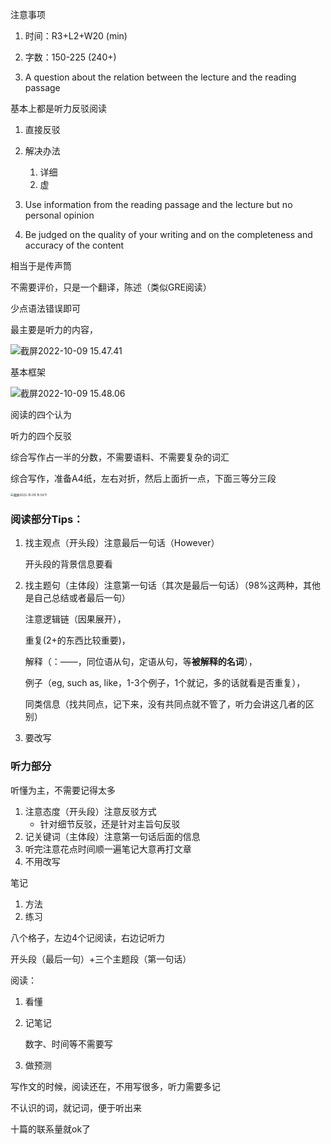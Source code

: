 注意事项

1. 时间：R3+L2+W20 (min)
2. 字数：150-225 (240+)



1. A question about the relation between the lecture and the reading passage
  
  基本上都是听力反驳阅读
  
  1. 直接反驳
  2. 解决办法
     1. 详细
     2. 虚
  
2. Use information from the reading passage and the lecture but no personal opinion
  
3. Be judged on the quality of your writing and on the completeness and accuracy of the content



相当于是传声筒

不需要评价，只是一个翻译，陈述（类似GRE阅读）

少点语法错误即可



最主要是听力的内容，

![截屏2022-10-09 15.47.41](https://xingqiu-tuchuang-1256524210.cos.ap-shanghai.myqcloud.com/3978/%E6%88%AA%E5%B1%8F2022-10-09%2015.47.41.png)



基本框架

![截屏2022-10-09 15.48.06](https://xingqiu-tuchuang-1256524210.cos.ap-shanghai.myqcloud.com/3978/%E6%88%AA%E5%B1%8F2022-10-09%2015.48.06.png)

阅读的四个认为

听力的四个反驳



综合写作占一半的分数，不需要语料、不需要复杂的词汇



综合写作，准备A4纸，左右对折，然后上面折一点，下面三等分三段

<img src="https://xingqiu-tuchuang-1256524210.cos.ap-shanghai.myqcloud.com/3978/%E6%88%AA%E5%B1%8F2022-10-09%2015.54.11.png" alt="截屏2022-10-09 15.54.11" style="zoom:33%;" />



### 阅读部分Tips：

1. 找主观点（开头段）注意最后一句话（However）

   开头段的背景信息要看

2. 找主题句（主体段）注意第一句话（其次是最后一句话）（98%这两种，其他是自己总结或者最后一句）

   注意逻辑链（因果展开），

   重复(2+的东西比较重要)，

   解释（：——，同位语从句，定语从句，等**被解释的名词**），

   例子（eg, such as, like，1-3个例子，1个就记，多的话就看是否重复），

   同类信息（找共同点，记下来，没有共同点就不管了，听力会讲这几者的区别）

3. 要改写



### 听力部分

听懂为主，不需要记得太多

1. 注意态度（开头段）注意反驳方式
   - 针对细节反驳，还是针对主旨句反驳
2. 记关键词（主体段）注意第一句话后面的信息
3. 听完注意花点时间顺一遍笔记大意再打文章
4. 不用改写



笔记

1. 方法
2. 练习



八个格子，左边4个记阅读，右边记听力



开头段（最后一句）+三个主题段（第一句话）



阅读：

1. 看懂

2. 记笔记

   数字、时间等不需要写

3. 做预测



写作文的时候，阅读还在，不用写很多，听力需要多记



不认识的词，就记词，便于听出来



十篇的联系量就ok了
